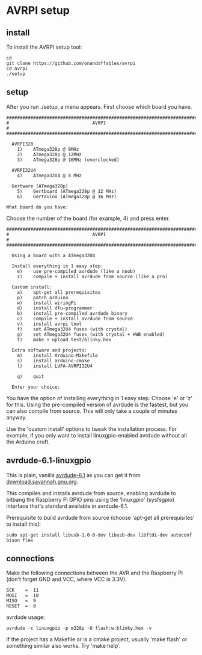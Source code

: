 AVRPI setup
===========

install
-------

To install the AVRPI setup tool:

	cd
	git clone https://github.com/onandoffables/avrpi
	cd avrpi
	./setup

setup
-----

After you run ./setup, a menu appears. First choose which board you have.

	#######################################################################
	#                               AVRPI                                 #
	#######################################################################

	  AVRPI328
		1)    ATmega328p @ 8MHz
		2)    ATmega328p @ 12MHz
		3)    ATmega328p @ 16MHz (overclocked)

	  AVRPI32U4
		4)    ATmega32U4 @ 8 MHz

	  Gertware (ATmega328p)
		5)    Gertboard (ATmega328p @ 12 MHz)
		6)    Gertduino (ATmega328p @ 16 MHz)

	What board do you have:

Choose the number of the board (for example, 4) and press enter.

	#######################################################################
	#                               AVRPI                                 #
	#######################################################################

	  Using a board with a ATmega32U4

	  Install everything in 1 easy step:
		e)    use pre-compiled avrdude (like a noob)
		z)    compile + install avrdude from source (like a pro)

	  Custom install:
		a)    apt-get all prerequisites
		p)    patch arduino
		w)    install wiringPi
		d)    install dfu-programmer
		b)    install pre-compiled avrdude binary
		c)    compile + install avrdude from source
		v)    install avrpi tool
		f)    set ATmega32U4 fuses (with crystal)
		g)    set ATmega32U4 fuses (with crystal + HWB enabled)
		t)    make + upload test/blinky.hex

	  Extra software and projects:
		m)    install Arduino-Makefile
		s)    install arduino-cmake
		l)    install LUFA-AVRPI32U4

		q)    quit

	  Enter your choice:

You have the option of installing everything in 1 easy step. Choose 'e' or 'z' for this. Using the pre-compiled version of avrdude is the fastest, but you can also compile from source. This will only take a couple of minutes anyway.

Use the 'custom install' options to tweak the installation process. For example, if you only want to install linuxgpio-enabled avrdude without all the Arduino cruft.

avrdude-6.1-linuxgpio
---------------------
This is plain, vanilla [avrdude-6.1](http://download.savannah.gnu.org/releases/avrdude/avrdude-6.1.tar.gz) as you can get it from [download.savannah.gnu.org](http://download.savannah.gnu.org/releases/avrdude/).

This compiles and installs avrdude from source, enabling avrdude to bitbang the Raspberry Pi GPIO pins using the 'linuxgpio' (sysfsgpio) interface that's standard available in avrdude-6.1.

Prerequisite to build avrdude from source (choose 'apt-get all prerequisites' to install this):

	sudo apt-get install libusb-1.0-0-dev libusb-dev libftdi-dev autoconf bison flex

connections
-----------
Make the following connections between the AVR and the Raspberry Pi (don't forget GND and VCC, where VCC is 3.3V).

	SCK    =  11
	MOSI   =  10
	MISO   =  9
	RESET  =  8

avrdude usage:

	avrdude -c linuxgpio -p m328p -U flash:w:blinky.hex -v

If the project has a Makefile or is a cmake project, usually 'make flash' or something similar also works. Try 'make help'.
